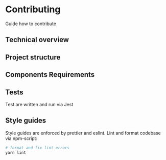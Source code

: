 # Contributing

Guide how to contribute

## Technical overview


## Project structure

## Components Requirements

## Tests

Test are written and run via Jest



## Style guides

Style guides are enforced by prettier and eslint. Lint and format codebase via npm-script:

```sh
# format and fix lint errors
yarn lint
```
